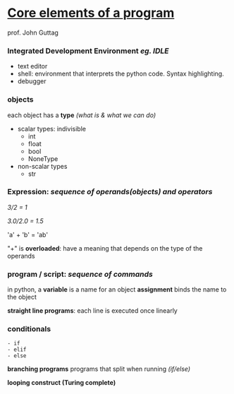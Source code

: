 

# [Core elements of a program](https://ocw.mit.edu/courses/electrical-engineering-and-computer-science/6-00sc-introduction-to-computer-science-and-programming-spring-2011/unit-1/lecture-2-core-elements-of-a-program/)
prof. John Guttag

### Integrated Development Environment _eg. IDLE_
- text editor
- shell: environment that interprets the python code. Syntax highlighting.
- debugger

### objects
each object has a **type** _(what is & what we can do)_
- scalar types: indivisible
    - int
    - float
    - bool
    - NoneType
- non-scalar types
    - str

### Expression: _sequence of operands(objects) and operators_
_3/2 = 1_

_3.0/2.0 = 1.5_

'a' + 'b' =  'ab'

"+" is **overloaded**: have a meaning that depends on the type of the operands

### program / script: _sequence of commands_
in python, a **variable** is a name for an object
**assignment** binds the name to the object

**straight line programs**: each line is executed once linearly

### conditionals
    - if
    - elif
    - else

**branching programs** programs that split when running _(if/else)_

**looping construct (Turing complete)**